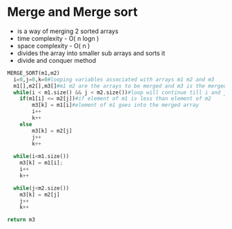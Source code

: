 # Merge and Merge sort
- is a way of merging 2 sorted arrays
- time complexity - O( n logn )
- space complexity - O( n )
- divides the array into smaller sub arrays and sorts it
- divide and conquer method

``` python
MERGE_SORT(m1,m2)
  i=0,j=0,k=0#looping variables associated with arrays m1 m2 and m3
  m1[],m2[],m3[]#m1 m2 are the arrays to be merged and m3 is the merged array
  while(i < m1.size() && j < m2.size())#loop will continue till i and j are less than the size of the array
    if(m1[i] <= m2[j])#if element of m1 is less than element of m2
        m3[k] = m1[i]#element of m1 goes into the merged array
        i++
        k++
    else
        m3[k] = m2[j]
        j++
        k++
  
  while(i<m1.size())
    m3[k] = m1[i];
    i++
    k++

  while(j<m2.size())
    m3[k] = m2[j]
    j++
    k++

return m3

